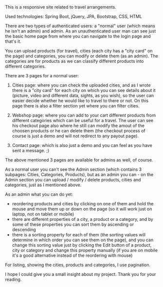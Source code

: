 This is a responsive site related to travel arrangements.

Used technologies: Spring Boot, jQuery, JPA, Bootstrap, CSS, HTML

There are two types of authenticated users: a "normal" user (which means he isn't an admin) and admin. As an unauthenticated user man can see just the basic home page from where you can navigate to the login page and that's it.

You can upload products (for travel), cities (each city has a "city card" on the page) and categories, you can modify or delete them (as an admin). The categories are for products as we can classify different products into different categories.

There are 3 pages for a normal user:

1. Cities page: where you can check the uploaded cities, and as I wrote there is a "city card" for each city on which you can see details about it (picture, video and different data, sights, as you wish), so the user can easier decide whether he would like to travel to there or not. On this page there is also a filter section yet where you can filter cities.

2. Webshop page: where you can add to your cart different products from different categories which can be useful for a travel. The user can see his checkout page also where he still can modify the amout of the choosen products or he can delete them (the checkout process of course is just a demo and will not redirect to any payout page).

3. Contact page: which is also just a demo and you can feel as you have sent a message. ;)

The above mentioned 3 pages are available for admins as well, of course.

As a normal user you can't see the Admin section (which contains 3 subpages: Cities, Categories, Products), but as an admin you can - on the Admin section you can upload / modify / delete products, cities and categories, just as I mentioned above.

As an admin what you can do yet:
- reordering products and cities by clicking on one of them and hold the mouse and move them up or down on the page (so it will work just on laptop, not on tablet or mobile)
- there are different properties of a city, a product or a category, and by some of these properties you can sort them by ascending or descending
- there is a sorting property for each of them (the sorting values will determine in which order you can see them on the page), and you can change this sorting value just by clicking the Edit button of a product, city or category and change this property manually (if you are on mobile it's a good alternative instead of the reordering with mouse)

For listing, showing the cities, products and categories, I use pagination.

I hope I could give you a small insight about my project. Thank you for your reading.
